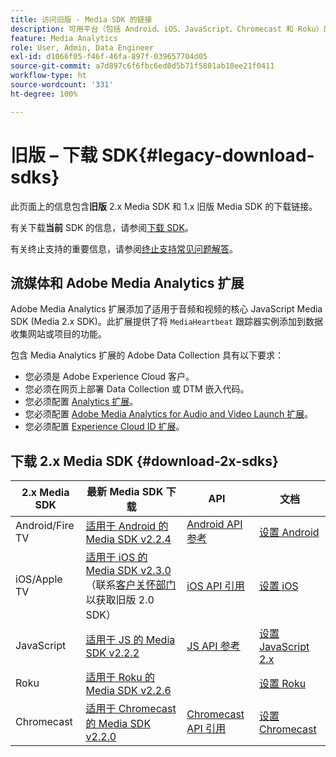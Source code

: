 ```yaml
---
title: 访问旧版 - Media SDK 的链接
description: 可用平台（包括 Android、iOS、JavaScript、Chromecast 和 Roku）的旧版 SDK 下载链接。
feature: Media Analytics
role: User, Admin, Data Engineer
exl-id: d1066f05-f46f-46fa-897f-039657704d05
source-git-commit: a7d897c6f6fbc6ed0d5b71f5801ab18ee21f0411
workflow-type: ht
source-wordcount: '331'
ht-degree: 100%

---
```


# 旧版 – 下载 SDK{#legacy-download-sdks}

此页面上的信息包含&#x200B;**旧版** 2.x Media SDK 和 1.x 旧版 Media SDK 的下载链接。

有关下载&#x200B;**当前** SDK 的信息，请参阅[下载 SDK](/help/getting-started/download-sdks.md)。

有关终止支持的重要信息，请参阅[终止支持常见问题解答](/help/additional-resources/end-of-support-faqs.md)。

## 流媒体和 Adobe Media Analytics 扩展

Adobe Media Analytics 扩展添加了适用于音频和视频的核心 JavaScript Media SDK (Media 2.x SDK)。此扩展提供了将 `MediaHeartbeat` 跟踪器实例添加到数据收集网站或项目的功能。

包含 Media Analytics 扩展的 Adobe Data Collection 具有以下要求：
* 您必须是 Adobe Experience Cloud 客户。
* 您必须在网页上部署 Data Collection 或 DTM 嵌入代码。
* 您必须配置 [Analytics 扩展](https://experienceleague.adobe.com/docs/experience-platform/tags/extensions/adobe/analytics/overview.html?lang=zh-Hans)。
* 您必须配置 [Adobe Media Analytics for Audio and Video Launch 扩展](https://aep-sdks.gitbook.io/docs/using-mobile-extensions/adobe-media-analytics)。
* 您必须配置 [Experience Cloud ID 扩展](https://experienceleague.adobe.com/docs/experience-platform/tags/extensions/adobe/id-service/overview.html?lang=zh-Hans)。

## 下载 2.x Media SDK {#download-2x-sdks}

| 2.x Media SDK | 最新 Media SDK 下载 |  API   |  文档  |
| --- | --- | --- | --- |
| Android/Fire TV | [适用于 Android 的 Media SDK v2.2.4](https://github.com/Adobe-Marketing-Cloud/media-sdks/releases/tag/android-v2.2.4) | [Android API 参考](https://adobe-marketing-cloud.github.io/media-sdks/reference/android/) | [设置 Android](/help/legacy/media-sdk/setup/set-up-android.md) |
| iOS/Apple TV | [适用于 iOS 的 Media SDK v2.3.0](https://github.com/Adobe-Marketing-Cloud/media-sdks/releases/tag/ios-v2.3.0)（联系[客户关怀部门](https://helpx.adobe.com/cn/marketing-cloud/contact-support.html)以获取旧版 2.0 SDK） | [iOS API 引用](https://adobe-marketing-cloud.github.io/media-sdks/reference/ios/) | [设置 iOS](/help/legacy/media-sdk/setup/set-up-ios.md) |
| JavaScript | [适用于 JS 的 Media SDK v2.2.2](https://github.com/Adobe-Marketing-Cloud/media-sdks/releases/tag/js-v2.2.2) | [JS API 参考](https://adobe-marketing-cloud.github.io/media-sdks/reference/javascript/) | [设置 JavaScript 2.x](/help/legacy/media-sdk/setup/setup-javascript/set-up-js-2.md) |
| Roku | [适用于 Roku 的 Media SDK v2.2.6](https://github.com/Adobe-Marketing-Cloud/media-sdks/releases/tag/roku-v2.2.6) |  | [设置 Roku](/help/implementation/media-sdk/setup/set-up-roku.md) |
| Chromecast | [适用于 Chromecast 的 Media SDK v2.2.0](https://github.com/Adobe-Marketing-Cloud/media-sdks/releases/tag/chromecast-v2.2.0) | [Chromecast API 引用](https://adobe-marketing-cloud.github.io/media-sdks/reference/chromecast/) | [设置 Chromecast](/help/implementation/media-sdk/setup/set-up-chromecast.md) |
